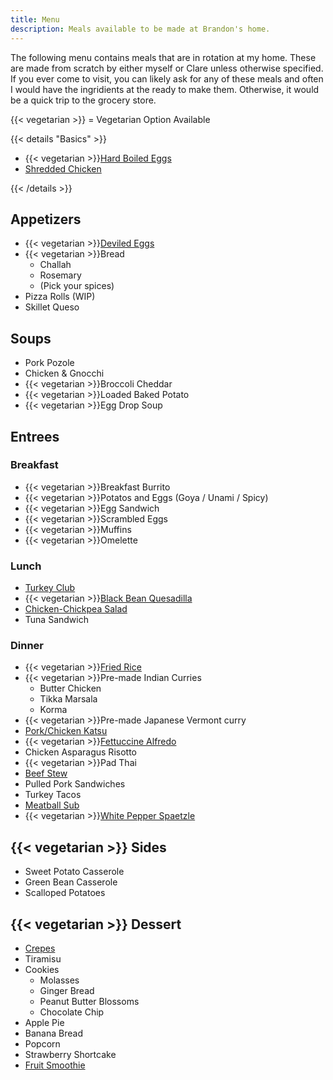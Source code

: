 ```yaml
---
title: Menu
description: Meals available to be made at Brandon's home.
---
```


The following menu contains meals that are in rotation at my home. These are made from scratch by either myself or Clare unless otherwise specified. If you ever come to visit, you can likely ask for any of these meals and often I would have the ingridients at the ready to make them. Otherwise, it would be a quick trip to the grocery store.

{{< vegetarian >}} = Vegetarian Option Available

{{< details "Basics" >}}
- {{< vegetarian >}}[Hard Boiled Eggs](hard-boiled-eggs)
- [Shredded Chicken](shredded-chicken)

{{< /details >}}

## Appetizers

- {{< vegetarian >}}[Deviled Eggs](deviled-eggs)
- {{< vegetarian >}}Bread
    * Challah
    * Rosemary
    * (Pick your spices)
- Pizza Rolls (WIP)
- Skillet Queso
## Soups

- Pork Pozole
- Chicken & Gnocchi
- {{< vegetarian >}}Broccoli Cheddar
- {{< vegetarian >}}Loaded Baked Potato
- {{< vegetarian >}}Egg Drop Soup

## Entrees

### Breakfast

- {{< vegetarian >}}Breakfast Burrito
- {{< vegetarian >}}Potatos and Eggs (Goya / Unami / Spicy)
- {{< vegetarian >}}Egg Sandwich
- {{< vegetarian >}}Scrambled Eggs
- {{< vegetarian >}}Muffins
- {{< vegetarian >}}Omelette

### Lunch

- [Turkey Club](turkey-club-sandwich)
- {{< vegetarian >}}[Black Bean Quesadilla](black-bean-quesadilla)
- [Chicken-Chickpea Salad](chicken-chickpea-salad)
- Tuna Sandwich

### Dinner

- {{< vegetarian >}}[Fried Rice](fried-rice)
- {{< vegetarian >}}Pre-made Indian Curries
    * Butter Chicken
    * Tikka Marsala
    * Korma
- {{< vegetarian >}}Pre-made Japanese Vermont curry
- [Pork/Chicken Katsu](pork-chicken-katsu)
- {{< vegetarian >}}[Fettuccine Alfredo](fettuccine-alfredo)
- Chicken Asparagus Risotto
- {{< vegetarian >}}Pad Thai
- [Beef Stew](beef-stew)
- Pulled Pork Sandwiches
- Turkey Tacos
- [Meatball Sub](meatball-sub)
- {{< vegetarian >}}[White Pepper Spaetzle](white-pepper-spaetzle)

## {{< vegetarian >}} Sides

- Sweet Potato Casserole
- Green Bean Casserole
- Scalloped Potatoes

## {{< vegetarian >}} Dessert

- [Crepes](crepes)
- Tiramisu
- Cookies
  * Molasses
  * Ginger Bread
  * Peanut Butter Blossoms
  * Chocolate Chip
- Apple Pie
- Banana Bread
- Popcorn
- Strawberry Shortcake
- [Fruit Smoothie](fruit-smoothie)
